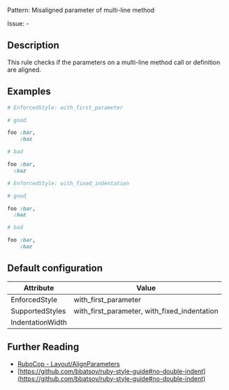 Pattern: Misaligned parameter of multi-line method

Issue: -

## Description

This rule checks if the parameters on a multi-line method call or definition are aligned.

## Examples

```ruby
# EnforcedStyle: with_first_parameter

# good

foo :bar,
    :baz

# bad

foo :bar,
  :baz
```
```ruby
# EnforcedStyle: with_fixed_indentation

# good

foo :bar,
  :baz

# bad

foo :bar,
    :baz
```

## Default configuration

Attribute | Value
--- | ---
EnforcedStyle | with_first_parameter
SupportedStyles | with_first_parameter, with_fixed_indentation
IndentationWidth |

## Further Reading

* [RuboCop - Layout/AlignParameters](https://rubocop.readthedocs.io/en/latest/cops_layout/#layoutalignparameters)
* [https://github.com/bbatsov/ruby-style-guide#no-double-indent](https://github.com/bbatsov/ruby-style-guide#no-double-indent)
